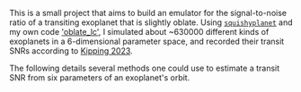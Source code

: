 This is a small project that aims to build an emulator for the signal-to-noise ratio of a transiting exoplanet that is slightly oblate. Using [`squishyplanet`](https://github.com/ben-cassese/squishyplanet) and my own code ['oblate_lc'](https://github.com/vegajustin26/oblate_lc), I simulated about ~630000 different kinds of exoplanets in a 6-dimensional parameter space, and recorded their transit SNRs according to [Kipping 2023](https://arxiv.org/abs/2305.06790).

The following details several methods one could use to estimate a transit SNR from six parameters of an exoplanet's orbit.
